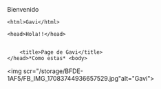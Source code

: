<!DOCTYPE html> Bienvenido

    <html>Gavi</html>
    
    <head>Hola!!</head>
    
    
        <title>Page de Gavi</title>
    </head>*Como estas* <body>
      
<img scr="/storage/BFDE-1AF5/FB_IMG_17083744936657529.jpg"alt="Gavi">
